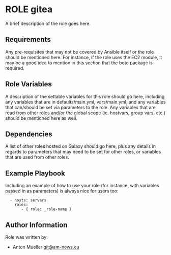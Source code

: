 # ROLE gitea 

A brief description of the role goes here.


## Requirements

Any pre-requisites that may not be covered by Ansible itself or the role
should be mentioned here. For instance, if the role uses the EC2 module, it
may be a good idea to mention in this section that the boto package is required.


## Role Variables

A description of the settable variables for this role should go here, including
any variables that are in defaults/main.yml, vars/main.yml, and any variables
that can/should be set via parameters to the role. Any variables that are read
from other roles and/or the global scope (ie. hostvars, group vars, etc.)
should be mentioned here as well.


## Dependencies

A list of other roles hosted on Galaxy should go here, plus any details in
regards to parameters that may need to be set for other roles, or variables
that are used from other roles.


## Example Playbook


Including an example of how to use your role (for instance, with variables
passed in as parameters) is always nice for users too:

```
  - hosts: servers
    roles:
       - { role: _role-name }
```

## Author Information

Role was written by:

* Anton Mueller <git@am-news.eu> 

